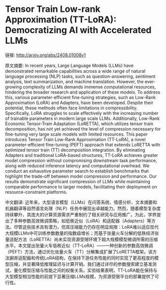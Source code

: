 # Tensor Train Low-rank Approximation (TT-LoRA): Democratizing AI with Accelerated LLMs

链接: http://arxiv.org/abs/2408.01008v1

原文摘要:
In recent years, Large Language Models (LLMs) have demonstrated remarkable
capabilities across a wide range of natural language processing (NLP) tasks,
such as question-answering, sentiment analysis, text summarization, and machine
translation. However, the ever-growing complexity of LLMs demands immense
computational resources, hindering the broader research and application of
these models. To address this, various parameter-efficient fine-tuning
strategies, such as Low-Rank Approximation (LoRA) and Adapters, have been
developed. Despite their potential, these methods often face limitations in
compressibility. Specifically, LoRA struggles to scale effectively with the
increasing number of trainable parameters in modern large scale LLMs.
Additionally, Low-Rank Economic Tensor-Train Adaptation (LoRETTA), which
utilizes tensor train decomposition, has not yet achieved the level of
compression necessary for fine-tuning very large scale models with limited
resources. This paper introduces Tensor Train Low-Rank Approximation (TT-LoRA),
a novel parameter-efficient fine-tuning (PEFT) approach that extends LoRETTA
with optimized tensor train (TT) decomposition integration. By eliminating
Adapters and traditional LoRA-based structures, TT-LoRA achieves greater model
compression without compromising downstream task performance, along with
reduced inference latency and computational overhead. We conduct an exhaustive
parameter search to establish benchmarks that highlight the trade-off between
model compression and performance. Our results demonstrate significant
compression of LLMs while maintaining comparable performance to larger models,
facilitating their deployment on resource-constraint platforms.

中文翻译:
近年来，大型语言模型（LLMs）在问答系统、情感分析、文本摘要和机器翻译等自然语言处理（NLP）任务中展现出卓越能力。然而，随着模型复杂度持续攀升，其庞大的计算资源需求严重制约了相关研究与应用推广。为此，学界提出了多种参数高效微调策略，如低秩近似（LoRA）和适配器（Adapters）等方法。尽管这些技术具有潜力，但其压缩能力仍存在明显局限：LoRA难以适应现代大规模LLMs中可训练参数数量的指数级增长；而基于张量火车分解的低秩经济张量适配方法（LoRETTA）尚未实现资源受限环境下超大规模模型微调所需的压缩水平。本文提出张量火车低秩近似（TT-LoRA）——一种创新的参数高效微调（PEFT）方法，通过优化张量火车（TT）分解集成扩展了LoRETTA框架。该方法摒弃适配器和传统LoRA结构，在保持下游任务性能的同时实现了更高程度的模型压缩，并显著降低推理延迟与计算开销。我们通过详尽的参数搜索建立基准测试，量化模型压缩与性能之间的权衡关系。实验结果表明，TT-LoRA能在保持与大型模型相当性能的前提下显著压缩LLMs规模，为资源受限平台的部署提供了可行性。
